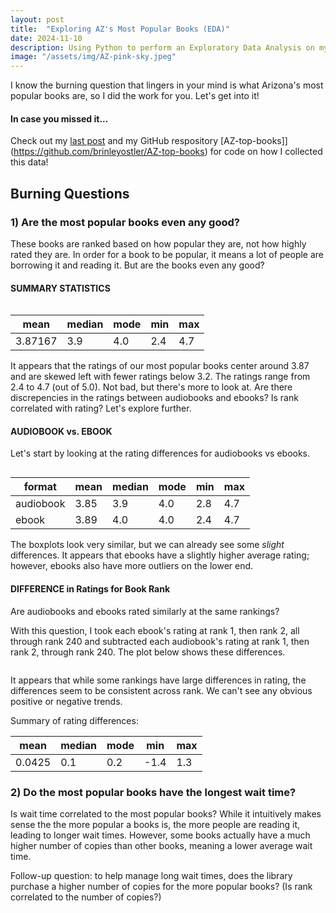 ```yaml
---
layout: post
title:  "Exploring AZ's Most Popular Books (EDA)"
date: 2024-11-10
description: Using Python to perform an Exploratory Data Analysis on my AZ-best-books dataset.   
image: "/assets/img/AZ-pink-sky.jpeg"
---
```

<p class="intro"><span class="dropcap">I</span> know the burning question that lingers in your mind is what Arizona's most popular books are, so I did the work for you. Let's get into it!</p>

#### In case you missed it...
Check out my [last post](https://brinleyostler.github.io/data-science-blog/blog/post-two/) and my GitHub respository [AZ-top-books]](https://github.com/brinleyostler/AZ-top-books) for code on how I collected this data!

## Burning Questions

### 1) Are the most popular books even any good?

These books are ranked based on how popular they are, not how highly rated they are. In order for a book to be popular, it means a lot of people are borrowing it and reading it. But are the books even any good?

#### SUMMARY STATISTICS

<figure>
    <img src="{{site.url}}/{{site.baseurl}}/assets/img/book-ratings.png" alt=""> 
</figure>

| mean | median | mode | min | max|
|------|--------|------|-----|----|
| 3.87167 | 3.9 | 4.0 | 2.4 | 4.7 |

It appears that the ratings of our most popular books center around 3.87 and are skewed left with fewer ratings below 3.2. The ratings range from 2.4 to 4.7 (out of 5.0). Not bad, but there's more to look at. Are there discrepencies in the ratings between audiobooks and ebooks? Is rank correlated with rating? Let's explore further.


#### AUDIOBOOK vs. EBOOK

Let's start by looking at the rating differences for audiobooks vs ebooks.

<figure>
    <img src="{{site.url}}/{{site.baseurl}}/assets/img/audio-e-boxplot.png" alt=""> 
</figure>

| format | mean | median | mode | min | max|
|--------|------|--------|------|-----|----|
| audiobook | 3.85 | 3.9 | 4.0 | 2.8 | 4.7 | 
| ebook | 3.89 | 4.0 | 4.0 | 2.4 | 4.7 |

The boxplots look very similar, but we can already see some *slight* differences. It appears that ebooks have a slightly higher average rating; however, ebooks also have more outliers on the lower end. 


#### DIFFERENCE in Ratings for Book Rank

Are audiobooks and ebooks rated similarly at the same rankings? 

With this question, I took each ebook's rating at rank 1, then rank 2, all through rank 240 and subtracted each audiobook's rating at rank 1, then rank 2, through rank 240. The plot below shows these differences. 

<figure>
    <img src="{{site.url}}/{{site.baseurl}}/assets/img/rating-diff-plot.png" alt=""> 
</figure>

It appears that while some rankings have large differences in rating, the differences seem to be consistent across rank. We can't see any obvious positive or negative trends. 

Summary of rating differences:

| mean | median | mode | min | max |
|------|--------|------|-----|-----|
| 0.0425 | 0.1 | 0.2 | -1.4 | 1.3 |


### 2) Do the most popular books have the longest wait time?

Is wait time correlated to the most popular books? While it intuitively makes sense the the more popular a books is, the more people are reading it, leading to longer wait times. However, some books actually have a much higher number of copies than other books, meaning a lower average wait time.

Follow-up question: to help manage long wait times, does the library purchase a higher number of copies for the more popular books? (Is rank correlated to the number of copies?)
